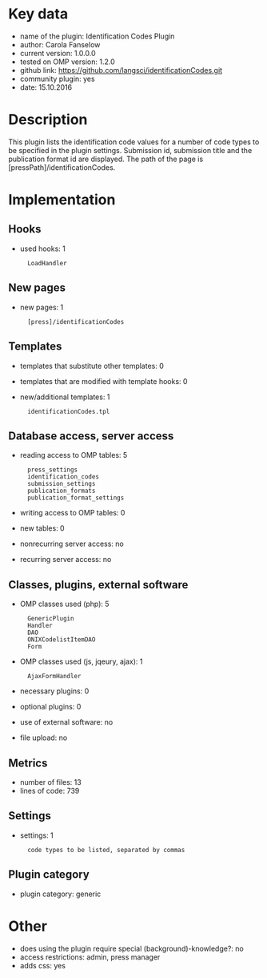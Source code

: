 Key data
============

- name of the plugin: Identification Codes Plugin
- author: Carola Fanselow
- current version: 1.0.0.0
- tested on OMP version: 1.2.0
- github link: https://github.com/langsci/identificationCodes.git
- community plugin: yes
- date: 15.10.2016

Description
============

This plugin lists the identification code values for a number of code types to be specified in the plugin settings. Submission id, submission title and the publication format id are displayed. The path of the page is [pressPath]/identificationCodes.
 
Implementation
================

Hooks
-----
- used hooks: 1

		LoadHandler

New pages
------
- new pages: 1

		[press]/identificationCodes

Templates
---------
- templates that substitute other templates: 0
- templates that are modified with template hooks: 0
- new/additional templates: 1

		identificationCodes.tpl

Database access, server access
-----------------------------
- reading access to OMP tables: 5

		press_settings
		identification_codes 
		submission_settings
		publication_formats
		publication_format_settings

- writing access to OMP tables: 0
- new tables: 0
- nonrecurring server access: no
- recurring server access: no
 
Classes, plugins, external software
-----------------------
- OMP classes used (php): 5
	
		GenericPlugin
		Handler
		DAO
		ONIXCodelistItemDAO
		Form

- OMP classes used (js, jqeury, ajax): 1

		AjaxFormHandler

- necessary plugins: 0
- optional plugins: 0
- use of external software: no
- file upload: no
 
Metrics
--------
- number of files: 13
- lines of code: 739

Settings
--------
- settings: 1

		code types to be listed, separated by commas

Plugin category
----------
- plugin category: generic

Other
=============
- does using the plugin require special (background)-knowledge?: no
- access restrictions: admin, press manager
- adds css: yes




